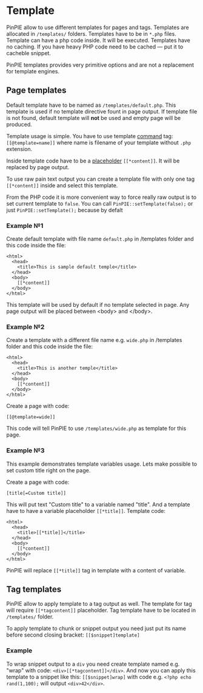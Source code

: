 # Template

PinPIE allow to use different templates for pages and tags. Templates are allocated in ```/templates/``` folders. Templates have to be in ```*.php``` files. Template can have a php code inside. It will be executed. Templates have no caching. If you have heavy PHP code need to be cached &mdash; put it to cacheble snippet.

PinPIE templates provides very primitive options and are not a replacement for template engines.


## Page templates
Default template have to be named as ```/templates/default.php```. This template is used if no template directive fount in page output. If template file is not found, default template will **not** be used and empty page will be produced.

Template usage is simple. You have to use template [command](tags.md#command) tag: ```[[@template=name]]``` where name is filename of your template without ```.php``` extension.

Inside template code have to be a [placeholder](tags.md#variable-placeholder) ```[[*content]]```. It will be replaced by page output.

To use raw pain text output you can create a template file with only one tag ```[[*content]]``` inside and select this template.

From the PHP code it is more convenient way to force really raw output is to set current template to ```false```. You can call ```PinPIE::setTemplate(false);``` or just ```PinPIE::setTemplate();``` because by defalt 

### Example №1
Create default template with file name ```default.php``` in /templates folder and this code inside the file:
```
<html>
  <head>
    <title>This is sample default temple</title>
  </head>
  <body>
    [[*content]]
  </body>
</html>
```
This template will be used by default if no template selected in page. Any page output will be placed between \<body\> and \</body\>. 

### Example №2
Create a template with a different file name e.g. ```wide.php``` in /templates folder and this code inside the file:
```
<html>
  <head>
    <title>This is another temple</title>
  </head>
  <body>
    [[*content]]
  </body>
</html>
```

Create a page with code:
```
[[@template=wide]]
```
This code will tell PinPIE to use ```/templates/wide.php``` as template for this page.

### Example №3
This example demonstrates template variables usage. Lets make possible to set custom title right on the page.

Create a page with code:
```
[title[=Custom title]]
```
This will put text "Custom title" to a variable named "title". And a template have to have a variable placeholder ```[[*title]]```.
Template code:
```
<html>
  <head>
    <title>[[*title]]</title>
  </head>
  <body>
    [[*content]]
  </body>
</html>
```
 
PinPIE will replace ```[[*title]]``` tag in template with a content of variable.

## Tag templates
PinPIE allow to apply template to a tag output as well. The template for tag will require ```[[*tagcontent]]``` placeholder. Tag template have to be located in ```/templates/``` folder.

To apply template to chunk or snippet output you need just put its name before second closing bracket: ```[[$snippet]template]```

### Example
To wrap snippet output to a ```div``` you need create template named e.g. "wrap" with code: ```<div>[[*tagcontent]]</div>```. And now you can apply this template to a snippet like this: ```[[$snippet]wrap]``` with code e.g. ```<?php echo rand(1,100);``` will output ```<div>42</div>```.
